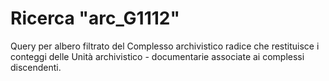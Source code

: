 # Ricerca "arc_G1112"
Query per albero filtrato del Complesso archivistico radice che restituisce i conteggi delle Unità archivistico - documentarie associate ai complessi discendenti.

